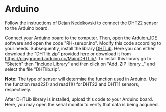 # Arduino

Follow the instructions of [Dejan Nedelkovski](https://howtomechatronics.com/tutorials/arduino/dht11-dht22-sensors-temperature-and-humidity-tutorial-using-arduino/) to connect the DHT22 sensor to the Arduino board.

Connect your Arduino board to the computer. Then, open the Arduion_IDE software and open the code "RH-sensor.ino". Modify this code according to your needs. Subsequently, install the library [DHTLib](https://playground.arduino.cc/Main/DHTLib/). Here you can either download the "DHTlib.zip" provided here or download it from  https://playground.arduino.cc/Main/DHTLib/. To install this library go to "Sketch" then "Include Library" and then click on "Add .ZIP library..." and select the file "DHTlib.zip".

**Note:** The type of sensor will determine the function used in Arduino. Use the function read22() and read11() for DHT22 and DHT11 sensors, respectively.


After DHTLib library is installed, upload this code to your Arduino board. Here, you may open the serial monitor to verify that data is being acquired.
